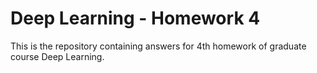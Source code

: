 # Deep Learning - Homework 4
This is the repository containing answers for 4th homework of graduate course Deep Learning.